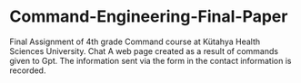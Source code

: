 # Command-Engineering-Final-Paper

Final Assignment of 4th grade Command course at Kütahya Health Sciences University. Chat A web page created as a result of commands given to Gpt. The information sent via the form in the contact information is recorded.





